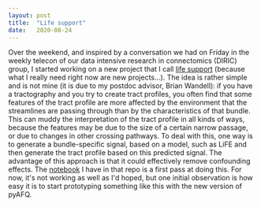 ```yaml
---
layout: post
title:  "Life support"
date:   2020-08-24
---
```


Over the weekend, and inspired by a conversation we had on Friday in the weekly telecon of our data intensive research in connectomics (DIRIC) group, I started working on a new project that I call [life support](https://github.com/nrdg/life-support) (because what I really need right now are new projects...). The idea is rather simple and is not mine (it is due to my postdoc advisor, Brian Wandell): if you have a tractography and you try to create tract profiles, you often find that some features of the tract profile are more affected by the environment that the streamlines are passing through than by the characteristics of that bundle. This can muddy the interpretation of the tract profile in all kinds of ways, because the features may be due to the size of a certain narrow passage, or due to changes in other crossing pathways. To deal with this, one way is to generate a bundle-specific signal, based on a model, such as LiFE and then generate the tract profile based on this predicted signal. The advantage of this approach is that it could effectively remove confounding effects. The [notebook](https://github.com/nrdg/life-support/blob/master/2020-08-22-ls1.ipynb) I have in that repo is a first pass at doing this. For now, it's not working as well as I'd hoped, but one initial observation is how easy it is to start prototyping something like this with the new version of pyAFQ. 